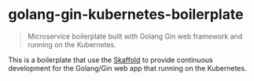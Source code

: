 # golang-gin-kubernetes-boilerplate

> Microservice boilerplate built with Golang Gin web framework and running on the Kubernetes.

This is a boilerplate that use the [Skaffold](https://github.com/GoogleContainerTools/skaffold) to provide
continuous development for the Golang/Gin web app that running on the Kubernetes.


